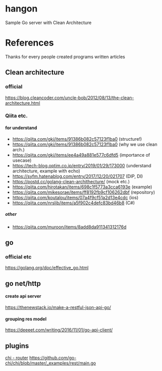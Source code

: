 # hangon
Sample Go server with Clean Architecture

# References
Thanks for every people created programs written articles
## Clean architecture
### official
https://blog.cleancoder.com/uncle-bob/2012/08/13/the-clean-architecture.html
### Qiita etc.
#### for understand
- https://qiita.com/gki/items/91386b082c57123f1ba0 (structure!)
- https://qiita.com/gki/items/91386b082c57123f1ba0 (why we use clean arch.)
- https://qiita.com/gki/items/ee4a49a881e577c6dfd5 (importance of usecase)
- https://tech-blog.optim.co.jp/entry/2019/01/29/173000 (understand architecture, example with echo)
- https://syfm.hatenablog.com/entry/2017/12/20/021707 (DIP, DI)
- https://postd.cc/golang-clean-archithecture/ (mock etc.)
- https://qiita.com/hirotakan/items/698c1f5773a3cca6193e (example)
- https://qiita.com/mikesorae/items/ff8192fb9cf106262dbf (repository)
- https://qiita.com/koutalou/items/07a4f9cf51a2d13e4cdc (ios)
- https://qiita.com/nrslib/items/a5f902c4defc83bd46b8 (C#)

##### other
- https://qiita.com/muroon/items/8add8da911341312176d

## go
### official etc
https://golang.org/doc/effective_go.html
## go net/http
#### create api server
https://thenewstack.io/make-a-restful-json-api-go/
#### grouping res model
https://deeeet.com/writing/2016/11/01/go-api-client/
## plugins
[chi - router](https://github.com/go-chi/chi)
https://github.com/go-chi/chi/blob/master/_examples/rest/main.go
